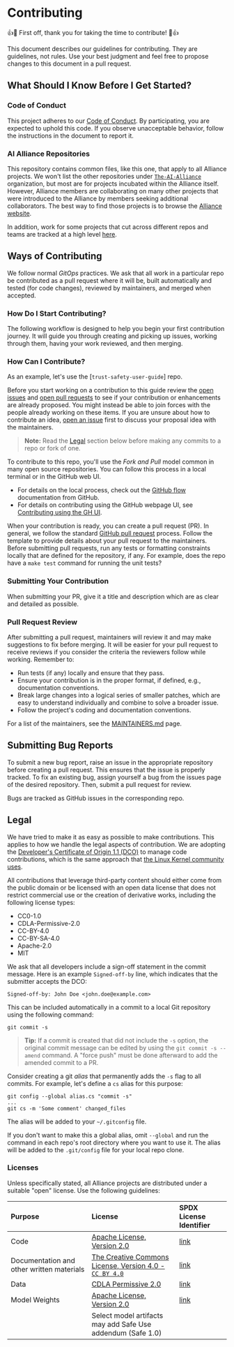 # Contributing

👍🎉 First off, thank you for taking the time to contribute! 🎉👍

This document describes our guidelines for contributing. They are guidelines, not rules. Use your best judgment and feel free to propose changes to this document in a pull request.

## What Should I Know Before I Get Started?

### Code of Conduct

This project adheres to our [Code of Conduct](https://github.com/The-AI-Alliance/community/blob/main/CODE_OF_CONDUCT.md). By participating, you are expected to uphold this code. If you observe unacceptable behavior, follow the instructions in the document to report it.

### AI Alliance Repositories

This repository contains common files, like this one, that apply to all Alliance projects. We won't list the other repositories under [`The-AI-Alliance`](https://github.com/The-AI-Alliance/) organization, but most are for projects incubated within the Alliance itself. However, Alliance members are collaborating on many other projects that were introduced to the Alliance by members seeking additional collaborators. The best way to find those projects is to browse the [Alliance website](https://thealliance.ai/our-work).

In addition, work for some projects that cut across different repos and teams are tracked at a high level [here](https://github.com/orgs/The-AI-Alliance/projects).

## Ways of Contributing

We follow normal _GitOps_ practices. We ask that all work in a particular repo be contributed as a pull request where it will be, built automatically and tested (for code changes), reviewed by maintainers, and merged when accepted.

### How Do I Start Contributing?

The following workflow is designed to help you begin your first contribution journey. It will guide you through creating and picking up issues, working through them, having your work reviewed, and then merging.

### How Can I Contribute?

As an example, let's use the [`trust-safety-user-guide`] repo.

Before you start working on a contribution to this guide review the [open issues](https://github.com/The-AI-Alliance/trust-safety-user-guide/issues) and [open pull requests](https://github.com/The-AI-Alliance/trust-safety-user-guide/pulls) to see if your contribution or enhancements are already proposed. You might instead be able to join forces with the people already working on these items. If you are unsure about how to contribute an idea, [open an issue](https://github.com/The-AI-Alliance/trust-safety-user-guide/issues) first to discuss your proposal idea with the maintainers.

> **Note:** Read the [Legal](#legal) section below before making any commits to a repo or fork of one.

To contribute to this repo, you'll use the *Fork and Pull* model common in many open source repositories. You can follow this process in a local terminal or in the GitHub web UI.

- For details on the local process, check out the [GitHub flow](https://docs.github.com/en/get-started/using-github/github-flow) documentation from GitHub.
- For details on contributing using the GitHub webpage UI, see [Contributing using the GH UI](docs/contributing_via_GH_UI.md).

When your contribution is ready, you can create a pull request (PR). In general, we follow the standard [GitHub pull request](https://help.github.com/en/articles/about-pull-requests) process. Follow the template to provide details about your pull request to the maintainers. Before submitting pull requests, run any tests or formatting constraints locally that are defined for the repository, if any. For example, does the repo have a `make test` command for running the unit tests?

### Submitting Your Contribution

When submitting your PR, give it a title and description which are as clear and detailed as possible.

### Pull Request Review

After submitting a pull request, maintainers will review it and may make suggestions to fix before merging. It will be easier for your pull request to receive reviews if you consider the criteria the reviewers follow while working. Remember to:

- Run tests (if any) locally and ensure that they pass.
- Ensure your contribution is in the proper format, if defined, e.g., documentation conventions.
- Break large changes into a logical series of smaller patches, which are easy to understand individually and combine to solve a broader issue.
- Follow the project's coding and documentation conventions.

For a list of the maintainers, see the [MAINTAINERS.md](https://github.com/The-AI-Alliance/community/blob/main/MAINTAINERS.md) page.

## Submitting Bug Reports

To submit a new bug report, raise an issue in the appropriate repository before creating a pull request. This ensures that the issue is properly tracked. To fix an existing bug, assign yourself a bug from the issues page of the desired repository. Then, submit a pull request for review.

Bugs are tracked as GitHub issues in the corresponding repo.

## Legal

We have tried to make it as easy as possible to make contributions.
This applies to how we handle the legal aspects of contribution.
We are adopting the [Developer's Certificate of Origin 1.1 (DCO)][DCO] to manage code contributions, which is the same approach that [the Linux Kernel community uses][Linux-DCO]. 

All contributions that leverage third-party content should either come from the public domain or be licensed with an open data license that does not restrict commercial use or the creation of derivative works, including the following license types:

- CC0-1.0
- CDLA-Permissive-2.0
- CC-BY-4.0
- CC-BY-SA-4.0
- Apache-2.0
- MIT

We ask that all developers include a sign-off statement in the commit message. Here is an example `Signed-off-by` line, which indicates that the submitter accepts the DCO:

```text
Signed-off-by: John Doe <john.doe@example.com>
```

This can be included automatically in a commit to a local Git repository using the following command:

```shell
git commit -s
```

> **Tip:** If a commit is created that did not include the `-s` option, the original commit message can be edited by using the `git commit -s --amend` command. A "force push" must be done afterward to add the amended commit to a PR.

Consider creating a git _alias_ that permanently adds the `-s` flag to all commits. For example, let's define a `cs` alias for this purpose:

```shell
git config --global alias.cs "commit -s"
...
git cs -m 'Some comment' changed_files
```

The alias will be added to your `~/.gitconfig` file.

If you don't want to make this a global alias, omit `--global` and run the command in each repo's root directory where you want to use it. The alias will be added to the `.git/config` file for your local repo clone.

### Licenses

Unless specifically stated, all Alliance projects are
distributed under a suitable "open" license. Use the following guidelines:

| Purpose | License | SPDX License Identifier |
| :------ | :------ | :---------------------- |
| Code | [Apache License, Version 2.0](http://www.apache.org/licenses/LICENSE-2.0) | [link](https://spdx.org/licenses/Apache-2.0) |
| Documentation and other written materials | [The Creative Commons License, Version 4.0 - `CC BY 4.0`](https://chooser-beta.creativecommons.org/) | [link](https://spdx.org/licenses/CC-BY-4.0.html) |
| Data | [CDLA Permissive 2.0](https://cdla.dev/permissive-2-0/) | [link](https://spdx.org/licenses/CDLA-Permissive-2.0.html) |
| Model Weights | [Apache License, Version 2.0](http://www.apache.org/licenses/LICENSE-2.0) | [link](https://spdx.org/licenses/Apache-2.0) |
| | Select model artifacts may add Safe Use addendum (Safe 1.0) | |


[DCO]: https://developercertificate.org/
[Linux-DCO]: https://docs.kernel.org/process/submitting-patches.html#sign-your-work-the-developer-s-certificate-of-origin
